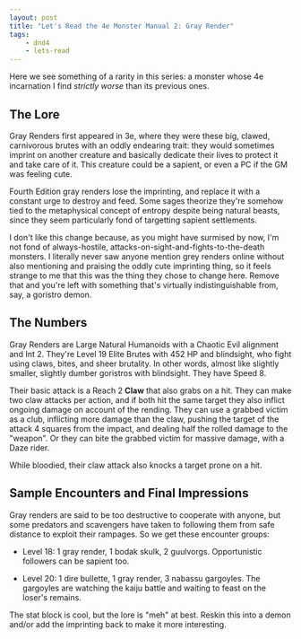 ```yaml
---
layout: post
title: "Let's Read the 4e Monster Manual 2: Gray Render"
tags:
    - dnd4
    - lets-read
---
```


Here we see something of a rarity in this series: a monster whose 4e incarnation
I find _strictly worse_ than its previous ones.

## The Lore

Gray Renders first appeared in 3e, where they were these big, clawed,
carnivorous brutes with an oddly endearing trait: they would sometimes imprint
on another creature and basically dedicate their lives to protect it and take
care of it. This creature could be a sapient, or even a PC if the GM was feeling
cute.

Fourth Edition gray renders lose the imprinting, and replace it with a constant
urge to destroy and feed. Some sages theorize they're somehow tied to the
metaphysical concept of entropy despite being natural beasts, since they seem
particularly fond of targetting sapient settlements.

I don't like this change because, as you might have surmised by now, I'm not
fond of always-hostile, attacks-on-sight-and-fights-to-the-death monsters. I
literally never saw anyone mention grey renders online without also mentioning
and praising the oddly cute imprinting thing, so it feels strange to me that
this was the thing they chose to change here. Remove that and you're left with
something that's virtually indistinguishable from, say, a goristro demon.

## The Numbers

Gray Renders are Large Natural Humanoids with a Chaotic Evil alignment and
Int 2. They're Level 19 Elite Brutes with 452 HP and blindsight, who fight using
claws, bites, and sheer brutality. In other words, almost like slightly smaller,
slightly dumber goristros with blindsight. They have Speed 8.

Their basic attack is a Reach 2 **Claw** that also grabs on a hit. They can make
two claw attacks per action, and if both hit the same target they also inflict
ongoing damage on account of the rending. They can use a grabbed victim as a
club, inflicting more damage than the claw, pushing the target of the attack 4
squares from the impact, and dealing half the rolled damage to the "weapon". Or
they can bite the grabbed victim for massive damage, with a Daze rider.

While bloodied, their claw attack also knocks a target prone on a hit.

## Sample Encounters and Final Impressions

Gray renders are said to be too destructive to cooperate with anyone, but some
predators and scavengers have taken to following them from safe distance to
exploit their rampages. So we get these encounter groups:

- Level 18: 1 gray render, 1 bodak skulk, 2 guulvorgs. Opportunistic followers
  can be sapient too.

- Level 20: 1 dire bullette, 1 gray render, 3 nabassu gargoyles. The gargoyles
  are watching the kaiju battle and waiting to feast on the loser's remains.

The stat block is cool, but the lore is "meh" at best. Reskin this into a demon
and/or add the imprinting back to make it more interesting.
